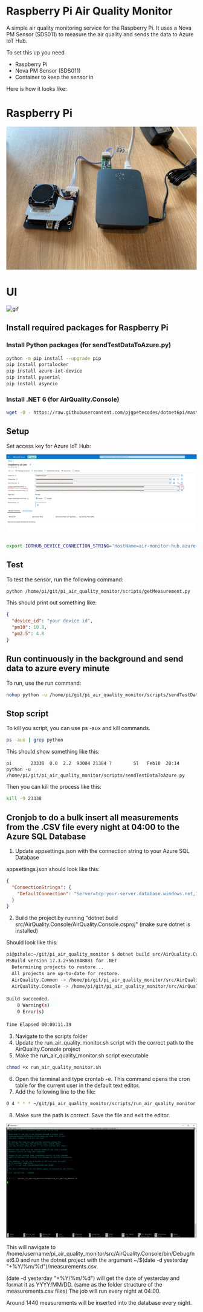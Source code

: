 # Raspberry Pi Air Quality Monitor

A simple air quality monitoring service for the Raspberry Pi. It uses a Nova PM Sensor (SDS011) to measure the air
quality and sends the data to Azure IoT Hub.

To set this up you need

- Raspberry Pi
- Nova PM Sensor (SDS011)
- Container to keep the sensor in

Here is how it looks like:

# Raspberry Pi

![image](wiki/air-quality-monitor.jpg)

# UI

![gif](wiki/interface.gif)

## Install required packages for Raspberry Pi

### Install Python packages (for sendTestDataToAzure.py)

```bash
python -m pip install --upgrade pip
pip install portalocker
pip install azure-iot-device
pip install pyserial
pip install asyncio
```

### Install .NET 6 (for AirQuality.Console)

```bash
wget -O - https://raw.githubusercontent.com/pjgpetecodes/dotnet6pi/master/install.sh | sudo bash
```

## Setup

Set access key for Azure IoT Hub:

![image](wiki/azure-iot-hub-device-connection-string.png)

```bash
export IOTHUB_DEVICE_CONNECTION_STRING='HostName=air-monitor-hub.azure-devices.net;DeviceId=measuring-device-id;SharedAccessKey=XXXXXXXXX_YOUR_ACCESS_KEY_XXXXXX
```

## Test

To test the sensor, run the following command:

```bash
python /home/pi/git/pi_air_quality_monitor/scripts/getMeasurement.py
```

This should print out something like:

```json
{
  "device_id": "your device id",
  "pm10": 10.8,
  "pm2.5": 4.8
}
```

## Run continuously in the background and send data to azure every minute

To run, use the run command:

```bash
nohup python -u /home/pi/git/pi_air_quality_monitor/scripts/sendTestDataToAzure.py >> azurelog.log &
```

## Stop script

To kill you script, you can use ps -aux and kill commands.

```bash
ps -aux | grep python
```

This should show something like this:

```
pi       23338  0.0  2.2  93084 21384 ?        Sl   Feb10  20:14 python -u /home/pi/git/pi_air_quality_monitor/scripts/sendTestDataToAzure.py
```

Then you can kill the process like this:

```bash
kill -9 23338
```

## Cronjob to do a bulk insert all measurements from the .CSV file every night at 04:00 to the Azure SQL Database

1. Update appsettings.json with the connection string to your Azure SQL Database

appsettings.json should look like this:

```json
{
  "ConnectionStrings": {
    "DefaultConnection": "Server=tcp:your-server.database.windows.net,1433;Initial Catalog=your-database;Persist Security Info=False;User ID=your-user;Password=your-password;MultipleActiveResultSets=False;Encrypt=True;TrustServerCertificate=False;Connection Timeout=30;"
  }
}
```

2. Build the project by running "dotnet build src/AirQuality.Console/AirQuality.Console.csproj" (make sure dotnet is
   installed)

Should look like this:

```bash
pi@pihole:~/git/pi_air_quality_monitor $ dotnet build src/AirQuality.Console/AirQuality.Console.csproj
MSBuild version 17.3.2+561848881 for .NET
  Determining projects to restore...
  All projects are up-to-date for restore.
  AirQuality.Common -> /home/pi/git/pi_air_quality_monitor/src/AirQuality.Common/bin/Debug/net6.0/AirQuality.Common.dll
  AirQuality.Console -> /home/pi/git/pi_air_quality_monitor/src/AirQuality.Console/bin/Debug/net6.0/AirQuality.Console.dll

Build succeeded.
    0 Warning(s)
    0 Error(s)

Time Elapsed 00:00:11.39
```

3. Navigate to the scripts folder
4. Update the run_air_quality_monitor.sh script with the correct path to the AirQuality.Console project
5. Make the run_air_quality_monitor.sh script executable

```bash
chmod +x run_air_quality_monitor.sh
```

6. Open the terminal and type crontab -e. This command opens the cron table for the current user in the default text
   editor.
7. Add the following line to the file:

```bash
0 4 * * * ~/git/pi_air_quality_monitor/scripts/run_air_quality_monitor.sh
```

8. Make sure the path is correct. Save the file and exit the editor.

![image](wiki/crontab.PNG)

This will navigate to /home/username/pi_air_quality_monitor/src/AirQuality.Console/bin/Debug/net6.0 and run the dotnet
project with the argument ~/$(date -d yesterday "+%Y/%m/%d")/measurements.csv.

(date -d yesterday "+%Y/%m/%d") will get the date of yesterday and format it as YYYY/MM/DD. (same as the folder
structure of the measurements.csv files)
The job will run every night at 04:00.

Around 1440 measurements will be inserted into the database every night.



